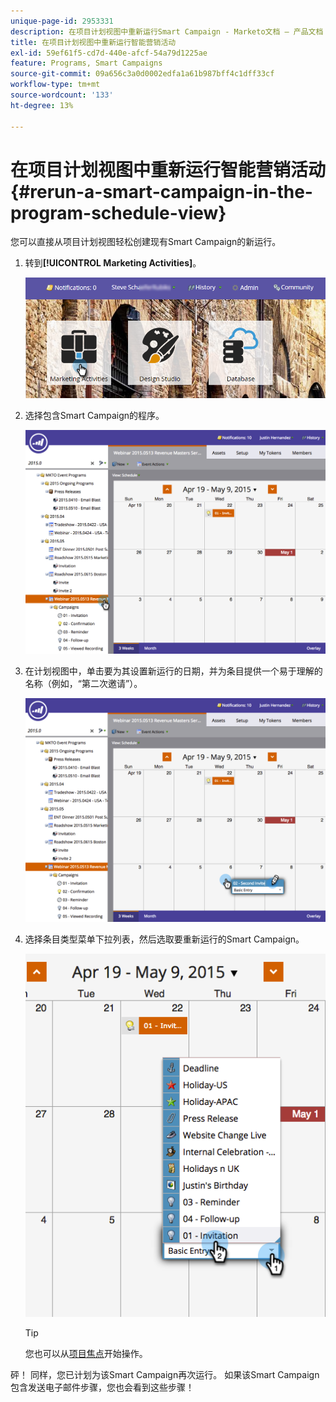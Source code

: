 ```yaml
---
unique-page-id: 2953331
description: 在项目计划视图中重新运行Smart Campaign - Marketo文档 — 产品文档
title: 在项目计划视图中重新运行智能营销活动
exl-id: 59ef61f5-cd7d-440e-afcf-54a79d1225ae
feature: Programs, Smart Campaigns
source-git-commit: 09a656c3a0d0002edfa1a61b987bff4c1dff33cf
workflow-type: tm+mt
source-wordcount: '133'
ht-degree: 13%

---
```


# 在项目计划视图中重新运行智能营销活动 {#rerun-a-smart-campaign-in-the-program-schedule-view}

您可以直接从项目计划视图轻松创建现有Smart Campaign的新运行。

1. 转到&#x200B;**[!UICONTROL Marketing Activities]**。

   ![](assets/login-marketing-activities-3.png)

1. 选择包含Smart Campaign的程序。

   ![](assets/image2015-4-16-14-3a40-3a11.png)

1. 在计划视图中，单击要为其设置新运行的日期，并为条目提供一个易于理解的名称（例如，“第二次邀请”）。

   ![](assets/image2015-4-16-14-3a42-3a0.png)

1. 选择条目类型菜单下拉列表，然后选取要重新运行的Smart Campaign。

   ![](assets/image2015-4-16-15-3a26-3a33.png)

   >[!TIP]
   >
   >您也可以从[项目焦点](/help/marketo/product-docs/core-marketo-concepts/marketing-calendar/understanding-the-calendar/understand-enable-program-focus.md)开始操作。

砰！ 同样，您已计划为该Smart Campaign再次运行。 如果该Smart Campaign包含发送电子邮件步骤，您也会看到这些步骤！
